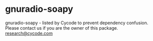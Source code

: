 # gnuradio-soapy
gnuradio-soapy - listed by Cycode to prevent dependency confusion.
Please contact us if you are the owner of this package.
research@cycode.com
